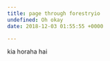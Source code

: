 ```yaml
---
title: page through forestryio
undefined: Oh okay
date: 2018-12-03 01:55:55 +0000

---
```

kia horaha hai